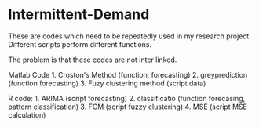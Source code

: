 Intermittent-Demand
===================
These are codes which need to be repeatedly used in my research project. Different scripts perform different functions. 


The problem is that these codes are not inter linked.  

Matlab Code 1. Croston's Method (function, forecasting)
            2. greyprediction (function forecasting)
            3. Fuzy clustering method (script data)
            
R code: 
            1. ARIMA (script forecasting)
            2. classificatio (function forecasing, pattern classification)
            3. FCM (script fuzzy clustering)
            4. MSE (script MSE calculation)

